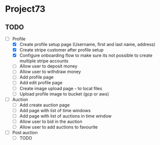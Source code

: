 # Project73

## TODO

- [ ] Profile
    - [x] Create profile setup page (Username, first and last name, address)
    - [x] Create stripe customer after profile setup
    - [x] Configure onboarding flow to make sure its not possible to create multiple stripe accounts
    - [ ] Allow user to deposit money
    - [ ] Allow user to withdraw money
    - [ ] Add profile page
    - [ ] Add edit profile page
    - [ ] Create image upload page - to local files
    - [ ] Upload profile image to bucket (gcp or aws)
- [ ] Auction
    - [ ] Add create auction page
    - [ ] Add page with list of time windows
    - [ ] Add page with list of auctions in time window
    - [ ] Allow user to bid in the auction
    - [ ] Allow user to add auctions to favourite
- [ ] Post auction
    - [ ] TODO
